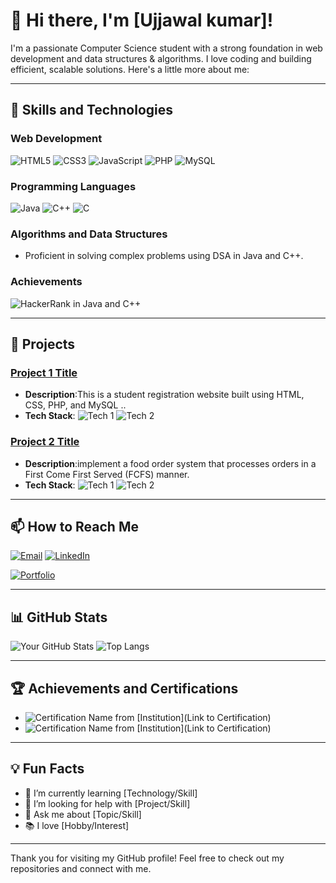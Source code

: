 # 👋 Hi there, I'm [Ujjawal kumar]!

I'm a passionate Computer Science student with a strong foundation in web development and data structures & algorithms. I love coding and building efficient, scalable solutions. Here's a little more about me:

---

## 🚀 Skills and Technologies

### Web Development
![HTML5](https://img.shields.io/badge/HTML5-E34F26?style=for-the-badge&logo=html5&logoColor=white)
![CSS3](https://img.shields.io/badge/CSS3-1572B6?style=for-the-badge&logo=css3&logoColor=white)
![JavaScript](https://img.shields.io/badge/JavaScript-F7DF1E?style=for-the-badge&logo=javascript&logoColor=black)
![PHP](https://img.shields.io/badge/PHP-777BB4?style=for-the-badge&logo=php&logoColor=white)
![MySQL](https://img.shields.io/badge/MySQL-4479A1?style=for-the-badge&logo=mysql&logoColor=white)

### Programming Languages
![Java](https://img.shields.io/badge/Java-ED8B00?style=for-the-badge&logo=java&logoColor=white)
![C++](https://img.shields.io/badge/C++-00599C?style=for-the-badge&logo=cplusplus&logoColor=white)
![C](https://img.shields.io/badge/C-00599C?style=for-the-badge&logo=c&logoColor=white)

### Algorithms and Data Structures
- Proficient in solving complex problems using DSA in Java and C++.

### Achievements
![HackerRank](https://img.shields.io/badge/HackerRank-5_star-green?style=for-the-badge&logo=hackerrank&logoColor=white) in Java and C++

---

## 💼 Projects

### [Project 1 Title](https://github.com/Ujjawalkumar1/Student_Registration.git)
- **Description**:This is a student registration website built using HTML, CSS, PHP, and MySQL ..
- **Tech Stack**: ![Tech 1](https://img.shields.io/badge/Tech1-Label-Color?style=for-the-badge) ![Tech 2](https://img.shields.io/badge/Tech2-Label-Color?style=for-the-badge)



### [Project 2 Title](https://github.com/Ujjawalkumar1/Food-Order-System.git)
- **Description**:implement a food order system that processes orders in a First Come First Served (FCFS) manner.
- **Tech Stack**: ![Tech 1](https://img.shields.io/badge/Tech1-Label-Color?style=for-the-badge) ![Tech 2](https://img.shields.io/badge/Tech2-Label-Color?style=for-the-badge)


---

## 📫 How to Reach Me

[![Email](https://img.shields.io/badge/Email-D14836?style=for-the-badge&logo=gmail&logoColor=white)](mailto:ujjawalkumar787898@gmail.com)
[![LinkedIn](https://img.shields.io/badge/LinkedIn-0077B5?style=for-the-badge&logo=linkedin&logoColor=white)](https://www.linkedin.com/in/ujjawalk1/)

[![Portfolio](https://img.shields.io/badge/Portfolio-0077B5?style=for-the-badge&logo=About.me&logoColor=white)](http://your-portfolio.com)

---

## 📊 GitHub Stats

![Your GitHub Stats](https://github-readme-stats.vercel.app/api?username=your-github-username&show_icons=true&theme=radical)
![Top Langs](https://github-readme-stats.vercel.app/api/top-langs/?username=your-github-username&layout=compact&theme=radical)

---

## 🏆 Achievements and Certifications

- ![Certification Name](https://img.shields.io/badge/Certification-Label-Color?style=for-the-badge) from [Institution](Link to Certification)
- ![Certification Name](https://img.shields.io/badge/Certification-Label-Color?style=for-the-badge) from [Institution](Link to Certification)

---

## 💡 Fun Facts

- 🌱 I’m currently learning [Technology/Skill]
- 🤔 I’m looking for help with [Project/Skill]
- 💬 Ask me about [Topic/Skill]
- 📚 I love [Hobby/Interest]

---

Thank you for visiting my GitHub profile! Feel free to check out my repositories and connect with me.
